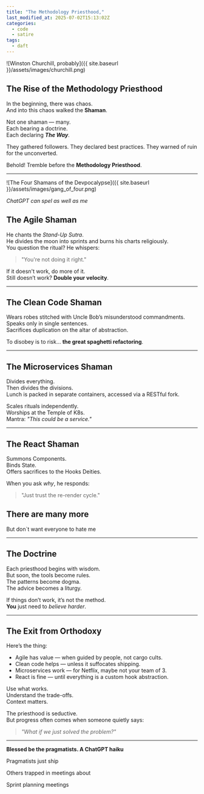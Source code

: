 ```yaml
---
title: "The Methodology Priesthood,"
last_modified_at: 2025-07-02T15:13:02Z
categories:
  - code
  - satire
tags:
  - daft
---
```


![Winston Churchill, probably]({{ site.baseurl }}/assets/images/churchill.png)

## The Rise of the Methodology Priesthood

In the beginning, there was chaos.  
And into this chaos walked the **Shaman**.

Not one shaman — many.  
Each bearing a doctrine.  
Each declaring **_The Way_**.

They gathered followers. They declared best practices. They warned of ruin for the unconverted.

Behold! Tremble before the **Methodology Priesthood**.

---

![The Four Shamans of the Devpocalypse]({{ site.baseurl }}/assets/images/gang_of_four.png)

_ChatGPT can spel as well as me_

## The Agile Shaman

He chants the _Stand-Up Sutra_.  
He divides the moon into sprints and burns his charts religiously.  
You question the ritual? He whispers:

> "You're not doing it right."

If it doesn't work, do more of it.  
Still doesn’t work? **Double your velocity**.

---

## The Clean Code Shaman

Wears robes stitched with Uncle Bob’s misunderstood commandments.  
Speaks only in single sentences.  
Sacrifices duplication on the altar of abstraction.

To disobey is to risk... **the great spaghetti refactoring**.

---

## The Microservices Shaman

Divides everything.  
Then divides the divisions.  
Lunch is packed in separate containers, accessed via a RESTful fork.

Scales rituals independently.  
Worships at the Temple of K8s.  
Mantra: _"This could be a service."_

---

## The React Shaman

Summons Components.  
Binds State.  
Offers sacrifices to the Hooks Deities.

When you ask _why_, he responds:

> "Just trust the re-render cycle."

## There are many more

But don`t want everyone to hate me

---

## The Doctrine

Each priesthood begins with wisdom.  
But soon, the tools become rules.  
The patterns become dogma.  
The advice becomes a liturgy.

If things don’t work, it’s not the method.  
**You** just need to _believe harder_.

---

## The Exit from Orthodoxy

Here’s the thing:

- Agile has value — when guided by people, not cargo cults.
- Clean code helps — unless it suffocates shipping.
- Microservices work — for Netflix, maybe not your team of 3.
- React is fine — until everything is a custom hook abstraction.

Use what works.  
Understand the trade-offs.  
Context matters.

The priesthood is seductive.  
But progress often comes when someone quietly says:

> _"What if we just solved the problem?"_

---

**Blessed be the pragmatists. A ChatGPT haiku**

Pragmatists just ship

Others trapped in meetings about

Sprint planning meetings
